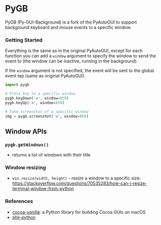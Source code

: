 PyGB
=========

PyGB (Py-GUI-Background) is a fork of the PyAutoGUI to support background keyboard and mouse events to a specific window.

### Getting Started
Everything is the same as in the original PyAutoGUI, except for each function you can add a `window` argument to specify the window to send the event to (the window can be inactive, running in the background).

If the `window` argument is not specified, the event will be sent to the global event tap (same as original PyAutoGUI).

```python
import pygb

# Press key to a specific window
pygb.keyDown('a', window=859)
pygb.keyUp('a', window=859)

# Take screenshot of a specific window
img = pygb.screenshot('a', window=859)
```

## Window APIs

### `pygb.getWindows()` 
- returns a list of windows with their title

### Window resizing 
- `win.resize(width, height)` - resize a window to a specific size: https://stackoverflow.com/questions/70535283/how-can-i-resize-terminal-window-from-python

### References
- [cocoa-vanilla](https://github.com/robotools/vanilla): a Python library for building Cocoa GUIs on macOS
- [ahk-python](https://github.com/spyoungtech/ahk)